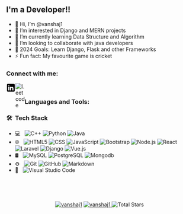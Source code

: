 ## I'm a Developer!!

- 👋 Hi, I’m @vanshaj1
- 👀 I’m interested in Django and MERN projects
- 🌱 I’m currently learning Data Structure and Algorithm 
- 👯 I’m looking to collaborate with java developers
- 🥅 2024 Goals: Learn Django, Flask and other Frameworks
- ⚡ Fun fact: My favourite game is cricket

### Connect with me:

[<img align="left" alt="LinkedIn" width="25px" src="https://github.com/simple-icons/simple-icons/blob/develop/icons/linkedin.svg" />](https://www.linkedin.com/in/vanshaj-sharma-a97503194/)
[<img align="left" alt="Leetcode" width="25px" src="https://github.com/simple-icons/simple-icons/blob/develop/icons/leetcode.svg" />](https://leetcode.com/vanshaj_0612/)
<br>

### Languages and Tools:

<h3> 🛠 &nbsp;Tech Stack</h3>

- 💻 &nbsp;
  ![C++](https://img.shields.io/badge/-C++-333333?style=flat&logo=C%2B%2B&logoColor=00599C)
  ![Python](https://img.shields.io/badge/-Python-333333?style=flat&logo=python)
  ![Java](https://img.shields.io/badge/-Java-333333?style=flat&logo=Java&logoColor=007396)
- 🌐 &nbsp;
  ![HTML5](https://img.shields.io/badge/-HTML5-333333?style=flat&logo=HTML5)
  ![CSS](https://img.shields.io/badge/-CSS-333333?style=flat&logo=CSS3&logoColor=1572B6)
  ![JavaScript](https://img.shields.io/badge/-JavaScript-333333?style=flat&logo=javascript)
  ![Bootstrap](https://img.shields.io/badge/-Bootstrap-333333?style=flat&logo=bootstrap&logoColor=563D7C)
  ![Node.js](https://img.shields.io/badge/-Node.js-333333?style=flat&logo=node.js)
  ![React](https://img.shields.io/badge/-React-333333?style=flat&logo=react)
  ![Laravel](https://img.shields.io/badge/-Laravel-333333?style=flat&logo=laravel)
  ![Django](https://img.shields.io/badge/-Django-333333?style=flat&logo=django)
  ![Vue.js](https://img.shields.io/badge/-vue.js-333333?style=flat&logo=vue.js)
  <!---![Rails](https://img.shields.io/badge/-Rails-333333?style=flat&logo=ruby)--->
- 🛢 &nbsp;
  ![MySQL](https://img.shields.io/badge/-MySQL-333333?style=flat&logo=mysql)
  ![PostgreSQL](https://img.shields.io/badge/-PostgreSQL-333333?style=flat&logo=postgresql)
  ![Mongodb](https://img.shields.io/badge/-Mongodb-333333?style=flat&logo=mongodb)
- ⚙️ &nbsp;
  ![Git](https://img.shields.io/badge/-Git-333333?style=flat&logo=git)
  ![GitHub](https://img.shields.io/badge/-GitHub-333333?style=flat&logo=github)
  ![Markdown](https://img.shields.io/badge/-Markdown-333333?style=flat&logo=markdown)
- 🔧 &nbsp;
  ![Visual Studio Code](https://img.shields.io/badge/-Visual%20Studio%20Code-333333?style=flat&logo=visual-studio-code&logoColor=007ACC)

<br/>
<p align="center">
<!-- <img src="https://github-readme-stats.vercel.app/api?username=vanshaj1&&show_icons=true&title_color=ffffff&icon_color=bb2acf&text_color=daf7dc&bg_color=151515"> -->
</p>
<br/>
<p align="center"> 
	<a href="https://github.com/vanshaj1"><img src="https://komarev.com/ghpvc/?username=vanshaj1" alt="vanshaj1"/></a>
	<a href="https://github.com/vanshaj1?tab=repositories"><img src="https://badges.pufler.dev/repos/vanshaj1" alt="vanshaj1" /> </a>
	<img src="https://img.shields.io/github/stars/vanshaj1?label=Stars" alt="Total Stars">
</p>

<!---
vanshaj1/vanshaj1 is a ✨ special ✨ repository because its `README.md` (this file) appears on your GitHub profile.
You can click the Preview link to take a look at your changes.
--->
